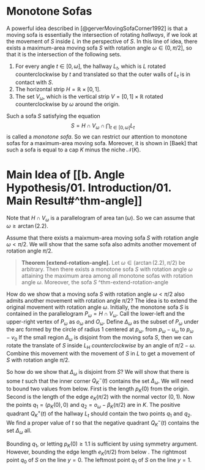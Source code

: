# Monotone Sofas

A powerful idea described in [@gerverMovingSofaCorner1992] is that a moving sofa is essentially the intersection of rotating _hallways_, if we look at the movement of $S$ inside $L$ in the perspective of $S$. In this line of idea, there exists a maximum-area moving sofa $S$ with rotation angle $\omega \in (0, \pi/2]$, so that it is the intersection of the following sets.

1. For every angle $t \in [0, \omega]$, the hallway $L_t$, which is $L$ rotated counterclockwise by $t$ and translated so that the outer walls of $L_t$ is in contact with $S$.
2. The horizontal strip $H = \mathbb{R} \times [0, 1]$.
3. The set $V_\omega$, which is the vertical strip $V = [0, 1] \times \mathbb{R}$ rotated counterclockwise by $\omega$ around the origin.

Such a sofa $S$ satisfying the equation
$$
S = H \cap V_\omega \cap \bigcap_{t \in [0, \omega]} L_t
$$
is called a _monotone sofa_. So we can restrict our attention to monotone sofas for a maximum-area moving sofa. Moreover, it is shown in [Baek] that such a sofa is equal to a cap $K$ minus the niche $\mathcal{N}(K)$.

# Main Idea of [[b. Angle Hypothesis/01. Introduction/01. Main Result#^thm-angle]]

Note that $H \cap V_{\omega}$ is a parallelogram of area $\tan(\omega)$. So we can assume that $\omega \geq \arctan(2.2)$.

Assume that there exists a maixmum-area moving sofa $S$ with rotation angle $\omega < \pi/2$. We will show that the same sofa also admits another movement of rotation angle $\pi/2$.

> __Theorem [extend-rotation-angle].__ Let $\omega \in (\arctan(2.2), \pi/2)$ be arbitrary. Then there exists a monotone sofa $S$ with rotation angle $\omega$ attaining the maximum area among all monotone sofas with rotation angle $\omega$. Moreover, the sofa $S$  ^thm-extend-rotation-angle

How do we show that a moving sofa $S$ with rotation angle $\omega < \pi/2$ also admits another movement with rotation angle $\pi/2$? The idea is to extend the original movement with rotation angle $\omega$. Initially, the monotone sofa $S$ is contained in the parallelogram $P_\omega = H \cap V_\omega$. Call the lower-left and the upper-right vertex of $P_\omega$ as $o_\omega$ and $O_\omega$. Define $\Delta_\omega$ as the subset of $P_\omega$ under the arc formed by the circle of radius 1 centered at $p_\omega$. from $p_\omega - u_\omega$ to $p_\omega - v_0$  If the small region $\Delta_\omega$ is disjoint from the moving sofa $S$, then we can rotate the translate of $S$ inside $L_H$ _counterclockwise_ by an angle of $\pi/2 - \omega$. Combine this movement with the movement of $S$ in $L$ to get a movement of $S$ with rotation angle $\pi/2$.

So how do we show that $\Delta_\omega$ is disjoint from $S$? We will show that there is some $t$ such that the inner corner $Q_K^-(t)$ contains the set $\Delta_\omega$. We will need to bound two values from below. First is the length $p_K(0)$ from the origin. Second is the length of the edge $e_K(\pi/2)$ with the normal vector $(0, 1)$. Now the points $q_1 = (p_K(0), 0)$ and $q_2 = o_\omega - \beta_K(\pi/2)$ are in $K$. The positive quadrant $Q_K^+(t)$ of the hallway $L_t$ should contain the two points $q_1$ and $q_2$. We find a proper value of $t$ so that the negative quadrant $Q_K^-(t)$ contains the set $\Delta_\omega$ all.

Bounding $q_1$, or letting $p_K(0) \geq 1.1$ is sufficient by using symmetry argument. However, bounding the edge length $e_K(\pi/2)$ from below . The rightmost point $q_0$ of $S$ on the line $y=0$. The leftmost point $q_1$ of $S$ on the line $y=1$.